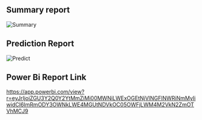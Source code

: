 ## Summary  report 
![Summary](https://github.com/user-attachments/assets/70806263-fafc-4b27-8508-47d8a744952c)

## Prediction  Report
![Predict](https://github.com/user-attachments/assets/d1a6d7db-8ebd-44d2-a3c4-421f80991f26)

## Power Bi Report Link 

https://app.powerbi.com/view?r=eyJrIjoiZGU3Y2Q0Y2YtMmZiMi00MWNiLWExOGEtNjVlNGFlNWRiNmMyIiwidCI6ImRmODY3OWNkLWE4MGUtNDVkOC05OWFjLWM4M2VkN2ZmOTVhMCJ9



